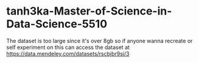 # tanh3ka-Master-of-Science-in-Data-Science-5510
The dataset is too large since it's over 8gb so if anyone wanna recreate or self experiment on this can access the dataset at https://data.mendeley.com/datasets/rscbjbr9sj/3
